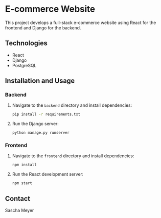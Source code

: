 # E-commerce Website

This project develops a full-stack e-commerce website using React for the frontend and Django for the backend.

## Technologies

- React
- Django
- PostgreSQL

## Installation and Usage

### Backend

1. Navigate to the `backend` directory and install dependencies:
    ```bash
    pip install -r requirements.txt
    ```

2. Run the Django server:
    ```bash
    python manage.py runserver
    ```

### Frontend

1. Navigate to the `frontend` directory and install dependencies:
    ```bash
    npm install
    ```

2. Run the React development server:
    ```bash
    npm start
    ```

## Contact

Sascha Meyer
